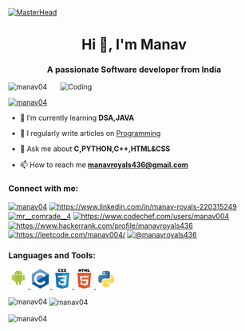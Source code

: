 [![MasterHead](https://res.cloudinary.com/superfolio/image/upload/v1620689979/68747470733a2f2f692e70696e696d672e636f6d2f6f726967696e616c732f63362f33332f63322f63363333633230656465383266306530636564376435373064626533613166332e676966_yjuh2s.gif)](https://manav3645.io)<h1 align="center">Hi 👋, I'm Manav</h1>
<h3 align="center">A passionate Software developer from India</h3>
<img align="right" alt="Coding" width="400" src="https://gifdb.com/images/high/animated-man-computer-coding-nae6mec378lsg1i3.gif">

<p align="left"> <img src="https://komarev.com/ghpvc/?username=manav04&label=Profile%20views&color=0e75b6&style=flat" alt="manav04" /> </p>

<p align="left"> <a href="https://twitter.com/manav04" target="blank"><img src="https://img.shields.io/twitter/follow/manav04?logo=twitter&style=for-the-badge" alt="manav04" /></a> </p>

- 🌱 I’m currently learning **DSA,JAVA**

- 📝 I regularly write articles on [Programming](Programming)

- 💬 Ask me about **C,PYTHON,C++,HTML&CSS**

- 📫 How to reach me **manavroyals436@gmail.com**

<h3 align="left">Connect with me:</h3>
<p align="left">
<a href="https://twitter.com/manav04" target="blank"><img align="center" src="https://raw.githubusercontent.com/rahuldkjain/github-profile-readme-generator/master/src/images/icons/Social/twitter.svg" alt="manav04" height="30" width="40" /></a>
<a href="https://linkedin.com/in/https://www.linkedin.com/in/manav-royals-220315249" target="blank"><img align="center" src="https://raw.githubusercontent.com/rahuldkjain/github-profile-readme-generator/master/src/images/icons/Social/linked-in-alt.svg" alt="https://www.linkedin.com/in/manav-royals-220315249" height="30" width="40" /></a>
<a href="https://instagram.com/mr__comrade__4" target="blank"><img align="center" src="https://raw.githubusercontent.com/rahuldkjain/github-profile-readme-generator/master/src/images/icons/Social/instagram.svg" alt="mr__comrade__4" height="30" width="40" /></a>
<a href="https://www.codechef.com/users/https://www.codechef.com/users/manav004" target="blank"><img align="center" src="https://cdn.jsdelivr.net/npm/simple-icons@3.1.0/icons/codechef.svg" alt="https://www.codechef.com/users/manav004" height="30" width="40" /></a>
<a href="https://www.hackerrank.com/https://www.hackerrank.com/profile/manavroyals436" target="blank"><img align="center" src="https://raw.githubusercontent.com/rahuldkjain/github-profile-readme-generator/master/src/images/icons/Social/hackerrank.svg" alt="https://www.hackerrank.com/profile/manavroyals436" height="30" width="40" /></a>
<a href="https://www.leetcode.com/https://leetcode.com/manav004/" target="blank"><img align="center" src="https://raw.githubusercontent.com/rahuldkjain/github-profile-readme-generator/master/src/images/icons/Social/leet-code.svg" alt="https://leetcode.com/manav004/" height="30" width="40" /></a>
<a href="https://www.hackerearth.com/@manavroyals436" target="blank"><img align="center" src="https://raw.githubusercontent.com/rahuldkjain/github-profile-readme-generator/master/src/images/icons/Social/hackerearth.svg" alt="@manavroyals436" height="30" width="40" /></a>
</p>

<h3 align="left">Languages and Tools:</h3>
<p align="left"> <a href="https://developer.android.com" target="_blank" rel="noreferrer"> <img src="https://raw.githubusercontent.com/devicons/devicon/master/icons/android/android-original-wordmark.svg" alt="android" width="40" height="40"/> </a> <a href="https://www.cprogramming.com/" target="_blank" rel="noreferrer"> <img src="https://raw.githubusercontent.com/devicons/devicon/master/icons/c/c-original.svg" alt="c" width="40" height="40"/> </a> <a href="https://www.w3schools.com/css/" target="_blank" rel="noreferrer"> <img src="https://raw.githubusercontent.com/devicons/devicon/master/icons/css3/css3-original-wordmark.svg" alt="css3" width="40" height="40"/> </a> <a href="https://www.w3.org/html/" target="_blank" rel="noreferrer"> <img src="https://raw.githubusercontent.com/devicons/devicon/master/icons/html5/html5-original-wordmark.svg" alt="html5" width="40" height="40"/> </a> <a href="https://www.python.org" target="_blank" rel="noreferrer"> <img src="https://raw.githubusercontent.com/devicons/devicon/master/icons/python/python-original.svg" alt="python" width="40" height="40"/> </a> </p>

<p><img align="left" src="https://github-readme-stats.vercel.app/api/top-langs?username=manav04&show_icons=true&locale=en&layout=compact" alt="manav04" /></p>

<p>&nbsp;<img align="center" src="https://github-readme-stats.vercel.app/api?username=manav04&show_icons=true&locale=en" alt="manav04" /></p>

<p><img align="center" src="https://github-readme-streak-stats.herokuapp.com/?user=manav04&" alt="manav04" /></p>


